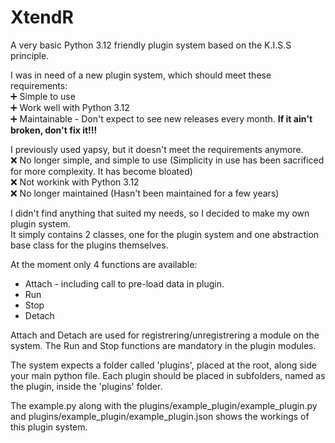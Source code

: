 # XtendR

A very basic Python 3.12 friendly plugin system based on the K.I.S.S principle.

I was in need of a new plugin system, which should meet these requirements:  
:heavy_plus_sign: Simple to use  
:heavy_plus_sign: Work well with Python 3.12  
:heavy_plus_sign: Maintainable - Don't expect to see new releases every month. __If it ain't broken, don't fix it!!!__

I previously used yapsy, but it doesn't meet the requirements anymore.  
:x: No longer simple, and simple to use (Simplicity in use has been sacrificed for more complexity. It has become bloated)  
:x: Not workink with Python 3.12  
:x: No longer maintained (Hasn't been maintained for a few years)

I didn't find anything that suited my needs, so I decided to make my own plugin system.  
It simply contains 2 classes, one for the plugin system and one abstraction base class for the plugins themselves.

At the moment only 4 functions are available:

- Attach - including call to pre-load data in plugin.
- Run
- Stop
- Detach

Attach and Detach are used for registrering/unregistrering a module on the system.
The Run and Stop functions are mandatory in the plugin modules.

The system expects a folder called 'plugins', placed at the root, along side your main python file.
Each plugin should be placed in subfolders, named as the plugin, inside the 'plugins' folder.

The example.py along with the plugins/example_plugin/example_plugin.py and plugins/example_plugin/example_plugin.json shows the workings of this plugin system.

